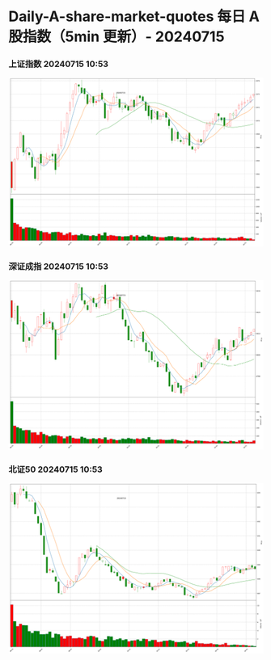 
# Daily-A-share-market-quotes 每日 A 股指数（5min 更新）- 20240715

### 上证指数 20240715 10:53
![](./fig/2024/7/20240715-sh000001.png)

### 深证成指 20240715 10:53
![](./fig/2024/7/20240715-sz399001.png)

### 北证50 20240715 10:53
![](./fig/2024/7/20240715-bj899050.png)
